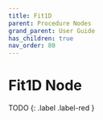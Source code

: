 ```yaml
---
title: Fit1D
parent: Procedure Nodes
grand_parent: User Guide
has_children: true
nav_order: 80
---
```

# Fit1D Node

TODO
{: .label .label-red }
